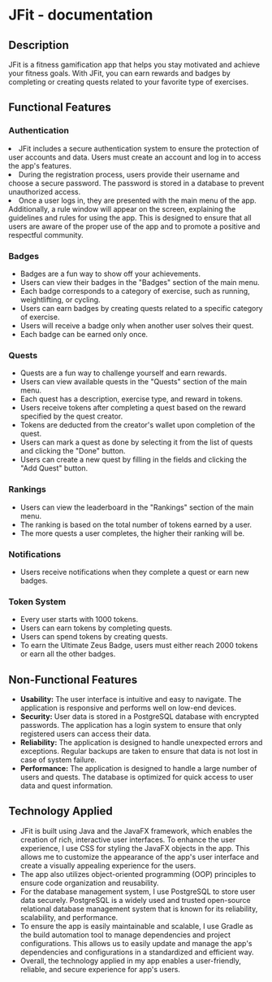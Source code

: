 <!DOCTYPE html>
<html>
<body>
	<h1>JFit - documentation</h1>
	<h2>Description</h2>
	<p>JFit is a fitness gamification app that helps you stay motivated and achieve your fitness goals. With JFit, you can earn rewards and badges by completing or creating quests related to your favorite type of exercises.</p>
<div>
  <h2>Functional Features</h2>
	<h3>Authentication</h3>
	<li>JFit includes a secure authentication system to ensure the protection of user accounts and data. Users must create an account and log in to access the app's features.</li>
	<li>During the registration process, users provide their username and choose a secure password. The password is stored in a database to prevent unauthorized access.</li>
	<li>Once a user logs in, they are presented with the main menu of the app. Additionally, a rule window will appear on the screen, explaining the guidelines and rules for using the app. This is designed to ensure that all users are aware of the proper use of the app and to promote a positive and respectful community.</li>
	
  <h3>Badges</h3>
  <ul>
    <li>Badges are a fun way to show off your achievements.</li>
    <li>Users can view their badges in the "Badges" section of the main menu.</li>
    <li>Each badge corresponds to a category of exercise, such as running, weightlifting, or cycling.</li>
    <li>Users can earn badges by creating quests related to a specific category of exercise.</li>
    <li>Users will receive a badge only when another user solves their quest.</li>
    <li>Each badge can be earned only once.</li>
  </ul>
  <h3>Quests</h3>
  <ul>
    <li>Quests are a fun way to challenge yourself and earn rewards.</li>
    <li>Users can view available quests in the "Quests" section of the main menu.</li>
    <li>Each quest has a description, exercise type, and reward in tokens.</li>
    <li>Users receive tokens after completing a quest based on the reward specified by the quest creator.</li>
    <li>Tokens are deducted from the creator's wallet upon completion of the quest.</li>
    <li>Users can mark a quest as done by selecting it from the list of quests and clicking the "Done" button.</li>
    <li>Users can create a new quest by filling in the fields and clicking the "Add Quest" button.</li>
  </ul>
  <h3>Rankings</h3>
  <ul>
    <li>Users can view the leaderboard in the "Rankings" section of the main menu.</li>
    <li>The ranking is based on the total number of tokens earned by a user.</li>
    <li>The more quests a user completes, the higher their ranking will be.</li>
  </ul>
  <h3>Notifications</h3>
  <ul>
    <li>Users receive notifications when they complete a quest or earn new badges.</li>
  </ul>
  <h3>Token System</h3>
  <ul>
    <li>Every user starts with 1000 tokens.</li>
    <li>Users can earn tokens by completing quests.</li>
    <li>Users can spend tokens by creating quests.</li>
    <li>To earn the Ultimate Zeus Badge, users must either reach 2000 tokens or earn all the other badges.</li>
  </ul>
</div>

<div>
  <h2>Non-Functional Features</h2>
  <ul>
    <li><strong>Usability:</strong> The user interface is intuitive and easy to navigate. The application is responsive and performs well on low-end devices.</li>
    <li><strong>Security:</strong> User data is stored in a PostgreSQL database with encrypted passwords. The application has a login system to ensure that only registered users can access their data.</li>
    <li><strong>Reliability:</strong> The application is designed to handle unexpected errors and exceptions. Regular backups are taken to ensure that data is not lost in case of system failure.</li>
    <li><strong>Performance:</strong> The application is designed to handle a large number of users and quests. The database is optimized for quick access to user data and quest information.</li>
  </ul>
</div>
<div>
	<h2>Technology Applied</h2>
	<ul>
		<li>JFit is built using Java and the JavaFX framework, which enables the creation of rich, interactive user interfaces. To enhance the user experience, I use CSS for styling the JavaFX objects in the app. This allows me to customize the appearance of the app's user interface and create a visually appealing experience for the users.</li>
		<li>The app also utilizes object-oriented programming (OOP) principles to ensure code organization and reusability.</li>
		<li>For the database management system, I use PostgreSQL to store user data securely. PostgreSQL is a widely used and trusted open-source relational database management system that is known for its reliability, scalability, and performance.</li>
		<li>To ensure the app is easily maintainable and scalable, I use Gradle as the build automation tool to manage dependencies and project configurations. This allows us to easily update and manage the app's dependencies and configurations in a standardized and efficient way.</li>
		<li>Overall, the technology applied in my app enables a user-friendly, reliable, and secure experience for app's users.</li>
	</ul>
</div>	
</body>
</html>
